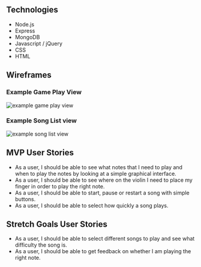 ## Technologies

- Node.js
- Express
- MongoDB
- Javascript / jQuery
- CSS
- HTML

## Wireframes

### Example Game Play View

![example game play view](https://github.com/LillianChernin/play-strings/blob/master/docs/assets/images/example-song-view.png)

### Example Song List view

![example song list view](https://github.com/LillianChernin/play-strings/blob/master/docs/assets/images/song-list-view.png)

## MVP User Stories

- As a user, I should be able to see what notes that I need to play and when to play the notes by looking at a simple graphical interface.
- As a user, I should be able to see where on the violin I need to place my finger in order to play the right note.
- As a user, I should be able to start, pause or restart a song with simple buttons.
- As a user, I should be able to select how quickly a song plays.

## Stretch Goals User Stories

- As a user, I should be able to select different songs to play and see what difficulty the song is.
- As a user, I should be able to get feedback on whether I am playing the right note.
